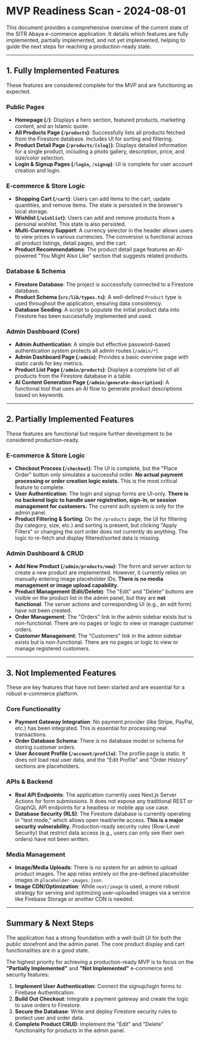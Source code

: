 # MVP Readiness Scan - 2024-08-01

This document provides a comprehensive overview of the current state of the SITR Abaya e-commerce application. It details which features are fully implemented, partially implemented, and not yet implemented, helping to guide the next steps for reaching a production-ready state.

---

## 1. Fully Implemented Features

These features are considered complete for the MVP and are functioning as expected.

### Public Pages
*   **Homepage (`/`)**: Displays a hero section, featured products, marketing content, and an Islamic quote.
*   **All Products Page (`/products`)**: Successfully lists all products fetched from the Firestore database. Includes UI for sorting and filtering.
*   **Product Detail Page (`/products/[slug]`)**: Displays detailed information for a single product, including a photo gallery, description, price, and size/color selection.
*   **Login & Signup Pages (`/login`, `/signup`)**: UI is complete for user account creation and login.

### E-commerce & Store Logic
*   **Shopping Cart (`/cart`)**: Users can add items to the cart, update quantities, and remove items. The state is persisted in the browser's local storage.
*   **Wishlist (`/wishlist`)**: Users can add and remove products from a personal wishlist. This state is also persisted.
*   **Multi-Currency Support**: A currency selector in the header allows users to view prices in various currencies. The conversion is functional across all product listings, detail pages, and the cart.
*   **Product Recommendations**: The product detail page features an AI-powered "You Might Also Like" section that suggests related products.

### Database & Schema
*   **Firestore Database**: The project is successfully connected to a Firestore database.
*   **Product Schema (`src/lib/types.ts`)**: A well-defined `Product` type is used throughout the application, ensuring data consistency.
*   **Database Seeding**: A script to populate the initial product data into Firestore has been successfully implemented and used.

### Admin Dashboard (Core)
*   **Admin Authentication**: A simple but effective password-based authentication system protects all admin routes (`/admin/*`).
*   **Admin Dashboard Page (`/admin`)**: Provides a basic overview page with static cards for key metrics.
*   **Product List Page (`/admin/products`)**: Displays a complete list of all products from the Firestore database in a table.
*   **AI Content Generation Page (`/admin/generate-description`)**: A functional tool that uses an AI flow to generate product descriptions based on keywords.

---

## 2. Partially Implemented Features

These features are functional but require further development to be considered production-ready.

### E-commerce & Store Logic
*   **Checkout Process (`/checkout`)**: The UI is complete, but the "Place Order" button only simulates a successful order. **No actual payment processing or order creation logic exists.** This is the most critical feature to complete.
*   **User Authentication**: The login and signup forms are UI-only. **There is no backend logic to handle user registration, sign-in, or session management for customers.** The current auth system is only for the admin panel.
*   **Product Filtering & Sorting**: On the `/products` page, the UI for filtering (by category, size, etc.) and sorting is present, but clicking "Apply Filters" or changing the sort order does not currently do anything. The logic to re-fetch and display filtered/sorted data is missing.

### Admin Dashboard & CRUD
*   **Add New Product (`/admin/products/new`)**: The form and server action to create a new product are implemented. However, it currently relies on manually entering image placeholder IDs. **There is no media management or image upload capability.**
*   **Product Management (Edit/Delete)**: The "Edit" and "Delete" buttons are visible on the product list in the admin panel, but they are **not functional**. The server actions and corresponding UI (e.g., an edit form) have not been created.
*   **Order Management**: The "Orders" link in the admin sidebar exists but is non-functional. There are no pages or logic to view or manage customer orders.
*   **Customer Management**: The "Customers" link in the admin sidebar exists but is non-functional. There are no pages or logic to view or manage registered customers.

---

## 3. Not Implemented Features

These are key features that have not been started and are essential for a robust e-commerce platform.

### Core Functionality
*   **Payment Gateway Integration**: No payment provider (like Stripe, PayPal, etc.) has been integrated. This is essential for processing real transactions.
*   **Order Database Schema**: There is no database model or schema for storing customer orders.
*   **User Account Profile (`/account/profile`)**: The profile page is static. It does not load real user data, and the "Edit Profile" and "Order History" sections are placeholders.

### APIs & Backend
*   **Real API Endpoints**: The application currently uses Next.js Server Actions for form submissions. It does not expose any traditional REST or GraphQL API endpoints for a headless or mobile app use case.
*   **Database Security (RLS)**: The Firestore database is currently operating in "test mode," which allows open read/write access. **This is a major security vulnerability.** Production-ready security rules (Row-Level Security) that restrict data access (e.g., users can only see their own orders) have not been written.

### Media Management
*   **Image/Media Uploads**: There is no system for an admin to upload product images. The app relies entirely on the pre-defined placeholder images in `placeholder-images.json`.
*   **Image CDN/Optimization**: While `next/image` is used, a more robust strategy for serving and optimizing user-uploaded images via a service like Firebase Storage or another CDN is needed.

---

## Summary & Next Steps

The application has a strong foundation with a well-built UI for both the public storefront and the admin panel. The core product display and cart functionalities are in a good state.

The highest priority for achieving a production-ready MVP is to focus on the **"Partially Implemented"** and **"Not Implemented"** e-commerce and security features:
1.  **Implement User Authentication**: Connect the signup/login forms to Firebase Authentication.
2.  **Build Out Checkout**: Integrate a payment gateway and create the logic to save orders to Firestore.
3.  **Secure the Database**: Write and deploy Firestore security rules to protect user and order data.
4.  **Complete Product CRUD**: Implement the "Edit" and "Delete" functionality for products in the admin panel.
